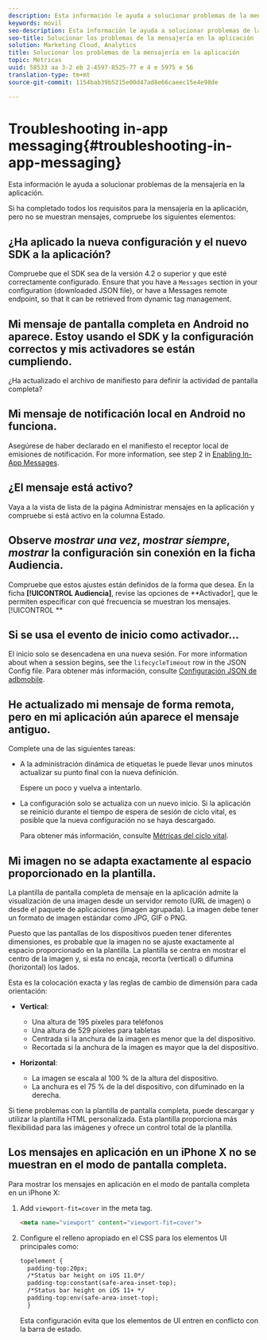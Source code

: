 ```yaml
---
description: Esta información le ayuda a solucionar problemas de la mensajería en la aplicación.
keywords: móvil
seo-description: Esta información le ayuda a solucionar problemas de la mensajería en la aplicación.
seo-title: Solucionar los problemas de la mensajería en la aplicación
solution: Marketing Cloud, Analytics
title: Solucionar los problemas de la mensajería en la aplicación
topic: Métricas
uuid: 58533 aa 3-2 eb 2-4597-8525-77 e 4 e 5975 e 56
translation-type: tm+mt
source-git-commit: 1154bab39b5215e00d47ad8e66caeec15e4e98de

---
```



# Troubleshooting in-app messaging{#troubleshooting-in-app-messaging}

Esta información le ayuda a solucionar problemas de la mensajería en la aplicación.

Si ha completado todos los requisitos para la mensajería en la aplicación, pero no se muestran mensajes, compruebe los siguientes elementos:

## ¿Ha aplicado la nueva configuración y el nuevo SDK a la aplicación?

Compruebe que el SDK sea de la versión 4.2 o superior y que esté correctamente configurado. Ensure that you have a `Messages` section in your configuration (downloaded JSON file), or have a Messages remote endpoint, so that it can be retrieved from dynamic tag management.

## Mi mensaje de pantalla completa en Android no aparece. Estoy usando el SDK y la configuración correctos y mis activadores se están cumpliendo.

¿Ha actualizado el archivo de manifiesto para definir la actividad de pantalla completa?

## Mi mensaje de notificación local en Android no funciona.

Asegúrese de haber declarado en el manifiesto el receptor local de emisiones de notificación. For more information, see step 2 in [Enabling In-App Messages](/help/android/messaging-main/messaging/messaging.md).

## ¿El mensaje está activo?

Vaya a la vista de lista de la página Administrar mensajes en la aplicación y compruebe si está activo en la columna Estado.

## Observe *mostrar una vez*, *mostrar siempre*, *mostrar* la configuración sin conexión en la ficha Audiencia.

Compruebe que estos ajustes están definidos de la forma que desea. En la ficha **[!UICONTROL Audiencia]**, revise las opciones de **Activador], que le permiten especificar con qué frecuencia se muestran los mensajes.[!UICONTROL **

## Si se usa el evento de inicio como activador...

El inicio solo se desencadena en una nueva sesión. For more information about when a session begins, see the `lifecycleTimeout` row in the JSON Config file. Para obtener más información, consulte [Configuración JSON de adbmobile](/help/ios/configuration/json-config/json-config.md).

## He actualizado mi mensaje de forma remota, pero en mi aplicación aún aparece el mensaje antiguo.

Complete una de las siguientes tareas:

* A la administración dinámica de etiquetas le puede llevar unos minutos actualizar su punto final con la nueva definición.

   Espere un poco y vuelva a intentarlo.

* La configuración solo se actualiza con un nuevo inicio.
Si la aplicación se reinició durante el tiempo de espera de sesión de ciclo vital, es posible que la nueva configuración no se haya descargado.

   Para obtener más información, consulte [Métricas del ciclo vital](/help/ios/metrics.md).

## Mi imagen no se adapta exactamente al espacio proporcionado en la plantilla.

La plantilla de pantalla completa de mensaje en la aplicación admite la visualización de una imagen desde un servidor remoto (URL de imagen) o desde el paquete de aplicaciones (imagen agrupada). La imagen debe tener un formato de imagen estándar como JPG, GIF o PNG.

Puesto que las pantallas de los dispositivos pueden tener diferentes dimensiones, es probable que la imagen no se ajuste exactamente al espacio proporcionado en la plantilla. La plantilla se centra en mostrar el centro de la imagen y, si esta no encaja, recorta (vertical) o difumina (horizontal) los lados.

Esta es la colocación exacta y las reglas de cambio de dimensión para cada orientación:

* **Vertical**:
   * Una altura de 195 píxeles para teléfonos
   * Una altura de 529 píxeles para tabletas
   * Centrada si la anchura de la imagen es menor que la del dispositivo.
   * Recortada si la anchura de la imagen es mayor que la del dispositivo.

* **Horizontal**:
   * La imagen se escala al 100 % de la altura del dispositivo.
   * La anchura es el 75 % de la del dispositivo, con difuminado en la derecha.

Si tiene problemas con la plantilla de pantalla completa, puede descargar y utilizar la plantilla HTML personalizada. Esta plantilla proporciona más flexibilidad para las imágenes y ofrece un control total de la plantilla.

## Los mensajes en aplicación en un iPhone X no se muestran en el modo de pantalla completa.

Para mostrar los mensajes en aplicación en el modo de pantalla completa en un iPhone X:

1. Add `viewport-fit=cover` in the meta tag.

   ```html
   <meta name="viewport" content="viewport-fit=cover">
   ```

1. Configure el relleno apropiado en el CSS para los elementos UI principales como:

   ```html
   topelement {
     padding-top:20px;
     /*Status bar height on iOS 11.0*/
     padding-top:constant(safe-area-inset-top);
     /*Status bar height on iOS 11+ */
     padding-top:env(safe-area-inset-top);
     } 
   ```

   Esta configuración evita que los elementos de UI entren en conflicto con la barra de estado.
